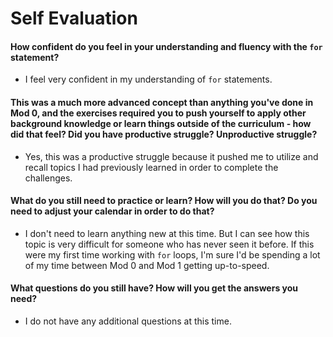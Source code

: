 # Self Evaluation

#### How confident do you feel in your understanding and fluency with the `for` statement?
- I feel very confident in my understanding of `for` statements.
#### This was a much more advanced concept than anything you've done in Mod 0, and the exercises required you to push yourself to apply other background knowledge or learn things outside of the curriculum - how did that feel? Did you have productive struggle? Unproductive struggle?
- Yes, this was a productive struggle because it pushed me to utilize and recall topics I had previously learned in order to complete the challenges.
#### What do you still need to practice or learn? How will you do that? Do you need to adjust your calendar in order to do that?
- I don't need to learn anything new at this time. But I can see how this topic is very difficult for someone who has never seen it before. If this were my first time working with `for` loops, I'm sure I'd be spending a lot of my time between Mod 0 and Mod 1 getting up-to-speed.
#### What questions do you still have? How will you get the answers you need?
- I do not have any additional questions at this time.